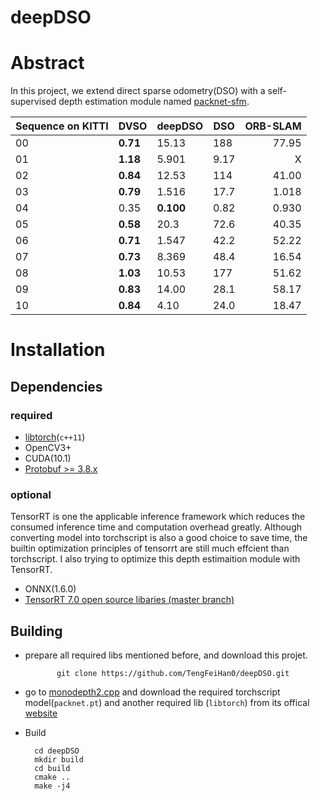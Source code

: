 # deepDSO

# Abstract
In this project, we extend direct sparse odometry(DSO) with a self-supervised depth estimation module named [packnet-sfm](https://github.com/TRI-ML/packnet-sfm). 

|Sequence on KITTI|DVSO|deepDSO|DSO|ORB-SLAM|
|---|---|---|---|---:|
|00|**0.71**|15.13|188 |77.95|
|01|**1.18**|5.901|9.17|X|
|02|**0.84**|12.53|114|41.00|
|03|**0.79**|1.516|17.7|1.018|
|04|0.35|**0.100**|0.82|0.930|
|05|**0.58**|20.3|72.6|40.35|
|06|**0.71**|1.547|42.2|52.22|
|07|**0.73**|8.369|48.4|16.54|
|08|**1.03**|10.53|177|51.62|
|09|**0.83**|14.00|28.1|58.17|
|10|**0.84**|4.10|24.0|18.47|
# Installation
## Dependencies
### required
- [libtorch](https://pytorch.org/get-started/locally/)(`c++11`)
- OpenCV3+
- CUDA(10.1)
- [Protobuf >= 3.8.x](https://github.com/google/protobuf/releases)
### optional
TensorRT is one the applicable inference framework which reduces the consumed inference time and computation overhead greatly. Although converting model into torchscript is also a good choice to save time, the builtin optimization principles of tensorrt are still much effcient than torchscript. I also trying to optimize this depth estimaition module with TensorRT.
- ONNX(1.6.0)
- [TensorRT 7.0 open source libaries (master branch)](https://github.com/NVIDIA/TensorRT/)

## Building
- prepare all required libs mentioned before, and download this projet.

             git clone https://github.com/TengFeiHan0/deepDSO.git 
- go to [monodepth2.cpp](https://github.com/TengFeiHan0/monodepth2.cpp) and download the required torchscript model(`packnet.pt`) and another required lib (`libtorch`) from its offical [website](https://pytorch.org/get-started/locally/)
- Build

		cd deepDSO
		mkdir build
		cd build
		cmake ..
		make -j4
